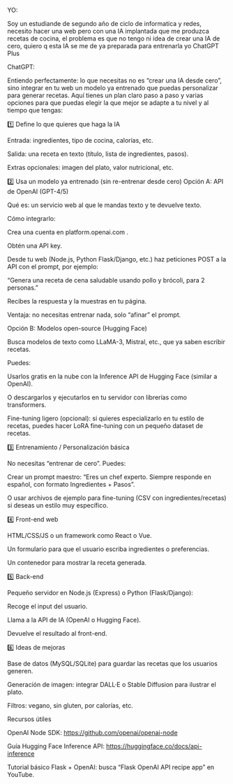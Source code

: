 YO:

Soy un estudiande de segundo año de ciclo de informatica y redes, necesito hacer una web pero con una IA implantada que me produzca recetas de cocina, el problema es que no tengo ni idea de crear una IA de cero, quiero q esta IA se me de ya preparada para entrenarla yo
ChatGPT Plus


ChatGPT:

Entiendo perfectamente: lo que necesitas no es “crear una IA desde cero”, sino integrar en tu web un modelo ya entrenado que puedas personalizar para generar recetas.
Aquí tienes un plan claro paso a paso y varias opciones para que puedas elegir la que mejor se adapte a tu nivel y al tiempo que tengas:

1️⃣ Define lo que quieres que haga la IA

Entrada: ingredientes, tipo de cocina, calorías, etc.

Salida: una receta en texto (título, lista de ingredientes, pasos).

Extras opcionales: imagen del plato, valor nutricional, etc.

2️⃣ Usa un modelo ya entrenado (sin re-entrenar desde cero)
Opción A: API de OpenAI (GPT-4/5)

Qué es: un servicio web al que le mandas texto y te devuelve texto.

Cómo integrarlo:

Crea una cuenta en platform.openai.com
.

Obtén una API key.

Desde tu web (Node.js, Python Flask/Django, etc.) haz peticiones POST a la API con el prompt, por ejemplo:

“Genera una receta de cena saludable usando pollo y brócoli, para 2 personas.”


Recibes la respuesta y la muestras en tu página.

Ventaja: no necesitas entrenar nada, solo “afinar” el prompt.

Opción B: Modelos open-source (Hugging Face)

Busca modelos de texto como LLaMA-3, Mistral, etc., que ya saben escribir recetas.

Puedes:

Usarlos gratis en la nube con la Inference API de Hugging Face (similar a OpenAI).

O descargarlos y ejecutarlos en tu servidor con librerías como transformers.

Fine-tuning ligero (opcional): si quieres especializarlo en tu estilo de recetas, puedes hacer LoRA fine-tuning con un pequeño dataset de recetas.

3️⃣ Entrenamiento / Personalización básica

No necesitas “entrenar de cero”.
Puedes:

Crear un prompt maestro: “Eres un chef experto. Siempre responde en español, con formato Ingredientes + Pasos”.

O usar archivos de ejemplo para fine-tuning (CSV con ingredientes/recetas) si deseas un estilo muy específico.

4️⃣ Front-end web

HTML/CSS/JS o un framework como React o Vue.

Un formulario para que el usuario escriba ingredientes o preferencias.

Un contenedor para mostrar la receta generada.

5️⃣ Back-end

Pequeño servidor en Node.js (Express) o Python (Flask/Django):

Recoge el input del usuario.

Llama a la API de IA (OpenAI o Hugging Face).

Devuelve el resultado al front-end.

6️⃣ Ideas de mejoras

Base de datos (MySQL/SQLite) para guardar las recetas que los usuarios generen.

Generación de imagen: integrar DALL·E o Stable Diffusion para ilustrar el plato.

Filtros: vegano, sin gluten, por calorías, etc.

Recursos útiles

OpenAI Node SDK: https://github.com/openai/openai-node

Guía Hugging Face Inference API: https://huggingface.co/docs/api-inference

Tutorial básico Flask + OpenAI: busca “Flask OpenAI API recipe app” en YouTube.

